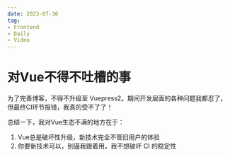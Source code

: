```yaml
---
date: 2023-07-30
tag: 
- Frontend
- Daily
- Video
---
```


# 对Vue不得不吐槽的事

为了完善博客，不得不升级至 Vuepress2。期间开发层面的各种问题我都忍了，但最终CI环节报错，我真的受不了了！

总结一下，我对Vue生态不满的地方在于：
1. Vue总是破坏性升级，新技术完全不管旧用户的体验
2. 你要新技术可以，别逼我跟着用，我不想破坏 CI 的稳定性

<BiliBili bvid="BV1oN411a7jp" />


